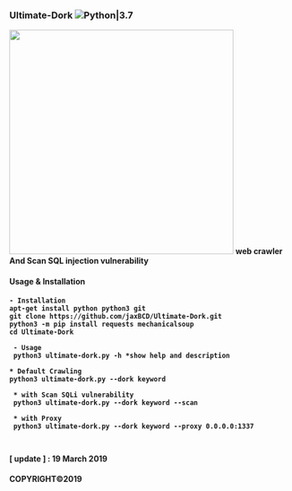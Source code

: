 
### Ultimate-Dork ![Python|3.7](https://img.shields.io/badge/Python-3.7-blue.svg)
<img src="lib/Ultimate-Dork.png" width="400" height="400">
<b>web crawler And Scan SQL injection vulnerability<b><br>
 
#### Usage & Installation
```
- Installation
apt-get install python python3 git
git clone https://github.com/jaxBCD/Ultimate-Dork.git
python3 -m pip install requests mechanicalsoup 
cd Ultimate-Dork

 - Usage 
 python3 ultimate-dork.py -h *show help and description
 
* Default Crawling
python3 ultimate-dork.py --dork keyword 
 
 * with Scan SQLi vulnerability
 python3 ultimate-dork.py --dork keyword --scan

 * with Proxy
 python3 ultimate-dork.py --dork keyword --proxy 0.0.0.0:1337
 
 
```
 <b>[ update ] :</b> 19 March 2019
 
#### COPYRIGHT©2019
